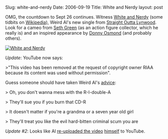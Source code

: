 Slug: white-and-nerdy
Date: 2006-09-19
Title: White and Nerdy
layout: post

OMG, the countdown to Sept 26 continues. Witness [White and Nerdy](http://www.youtube.com/watch?v=6KyiejbQj-c) (some tidbits on [Wikipedia](http://en.wikipedia.org/wiki/White_And_Nerdy)), Weird Al&#39;s new single from [Straight Outta Lynwood](http://weirdal.com). Look for a cameo from [Seth Green](http://en.wikipedia.org/wiki/Seth_Green) (as an action figure collector, which he really is) and an inspired appearance by [Donny Osmond](http://en.wikipedia.org/wiki/Donny_Osmond) (and probably others).

<a href="http://www.youtube.com/watch?v=6KyiejbQj-c"><img alt="White and Nerdy" class="at-xid-6a010534988cd3970b0120a5b36afd970c" id="image2376" src="https://steveivy.typepad.com/.a/6a010534988cd3970b0120a5b36afd970c-pi" style="border: 0" /></a>

_Update_: YouTube now says:

&gt;&quot;This video has been removed at the request of copyright owner RIAA because its content was used without permission&quot;.

Guess someone should have taken Weird Al&#39;s [advice](http://en.wikipedia.org/wiki/Don%27t_Download_This_Song):

&gt; Oh, you don&#39;t wanna mess with the R-I-double-A

&gt; They&#39;ll sue you if you burn that CD-R

&gt; It doesn&#39;t matter if you&#39;re a grandma or a seven year old girl

&gt; They&#39;ll treat you like the evil hard-bitten criminal scum you are

_Update #2_: Looks like Al [re-uploaded the video](http://www.youtube.com/watch?v=-xEzGIuY7kw&amp;eurl=) [himself](http://www.youtube.com/profile?user=alyankovic) to YouTube.

